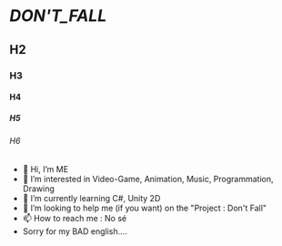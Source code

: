 # _DON'T_FALL_
## H2
### H3
#### H4
##### H5
###### H6
- 👋 Hi, I’m ME
- 👀 I’m interested in Video-Game, Animation, Music, Programmation, Drawing
- 🌱 I’m currently learning C#, Unity 2D
- 💞️ I’m looking to help me (if you want) on the "Project : Don't Fall"
- 📫 How to reach me : No sé
- Sorry for my BAD english....

<!---
VaxThrash/VaxThrash is a ✨ special ✨ repository because its `README.md` (this file) appears on your GitHub profile.
You can click the Preview link to take a look at your changes.
--->
